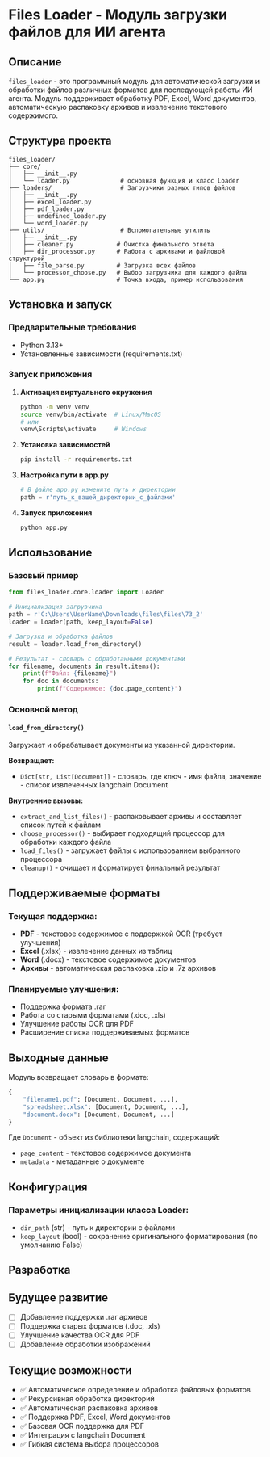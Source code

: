 # Files Loader - Модуль загрузки файлов для ИИ агента

## Описание

`files_loader` - это программный модуль для автоматической загрузки и обработки файлов различных форматов для последующей работы ИИ агента. Модуль поддерживает обработку PDF, Excel, Word документов, автоматическую распаковку архивов и извлечение текстового содержимого.

## Структура проекта

```
files_loader/
├── core/
│   ├── __init__.py
│   └── loader.py              # основная функция и класс Loader
├── loaders/                   # Загрузчики разных типов файлов
│   ├── __init__.py
│   ├── excel_loader.py
│   ├── pdf_loader.py
│   ├── undefined_loader.py
│   └── word_loader.py
├── utils/                     # Вспомогательные утилиты
│   ├── __init__.py
│   ├── cleaner.py            # Очистка финального ответа
│   ├── dir_processor.py      # Работа с архивами и файловой структурой
│   ├── file_parse.py         # Загрузка всех файлов
│   └── processor_choose.py   # Выбор загрузчика для каждого файла
└── app.py                    # Точка входа, пример использования
```

## Установка и запуск

### Предварительные требования
- Python 3.13+
- Установленные зависимости (requirements.txt)

### Запуск приложения

1. **Активация виртуального окружения**
   ```bash
   python -m venv venv
   source venv/bin/activate  # Linux/MacOS
   # или
   venv\Scripts\activate     # Windows
   ```

2. **Установка зависимостей**
   ```bash
   pip install -r requirements.txt
   ```

3. **Настройка пути в app.py**
   ```python
   # В файле app.py измените путь к директории
   path = r'путь_к_вашей_директории_с_файлами'
   ```

4. **Запуск приложения**
   ```bash
   python app.py
   ```

## Использование

### Базовый пример

```python
from files_loader.core.loader import Loader

# Инициализация загрузчика
path = r'C:\Users\UserName\Downloads\files\files\73_2'
loader = Loader(path, keep_layout=False)

# Загрузка и обработка файлов
result = loader.load_from_directory()

# Результат - словарь с обработанными документами
for filename, documents in result.items():
    print(f"Файл: {filename}")
    for doc in documents:
        print(f"Содержимое: {doc.page_content}")
```

### Основной метод

#### `load_from_directory()`

Загружает и обрабатывает документы из указанной директории.

**Возвращает:**
- `Dict[str, List[Document]]` - словарь, где ключ - имя файла, значение - список извлеченных langchain Document

**Внутренние вызовы:**
- `extract_and_list_files()` - распаковывает архивы и составляет список путей к файлам
- `choose_processor()` - выбирает подходящий процессор для обработки каждого файла
- `load_files()` - загружает файлы с использованием выбранного процессора
- `cleanup()` - очищает и форматирует финальный результат

## Поддерживаемые форматы

### Текущая поддержка:
- **PDF** - текстовое содержимое с поддержкой OCR (требует улучшения)
- **Excel** (.xlsx) - извлечение данных из таблиц
- **Word** (.docx) - текстовое содержимое документов
- **Архивы** - автоматическая распаковка .zip и .7z архивов

### Планируемые улучшения:
- Поддержка формата .rar
- Работа со старыми форматами (.doc, .xls)
- Улучшение работы OCR для PDF
- Расширение списка поддерживаемых форматов

## Выходные данные

Модуль возвращает словарь в формате:
```python
{
    "filename1.pdf": [Document, Document, ...],
    "spreadsheet.xlsx": [Document, Document, ...],
    "document.docx": [Document, Document, ...]
}
```

Где `Document` - объект из библиотеки langchain, содержащий:
- `page_content` - текстовое содержимое документа
- `metadata` - метаданные о документе

## Конфигурация

### Параметры инициализации класса Loader:

- `dir_path` (str) - путь к директории с файлами
- `keep_layout` (bool) - сохранение оригинального форматирования (по умолчанию False)

## Разработка

## Будущее развитие

- [ ] Добавление поддержки .rar архивов
- [ ] Поддержка старых форматов (.doc, .xls)
- [ ] Улучшение качества OCR для PDF
- [ ] Добавление обработки изображений

## Текущие возможности

- ✅ Автоматическое определение и обработка файловых форматов
- ✅ Рекурсивная обработка директорий
- ✅ Автоматическая распаковка архивов
- ✅ Поддержка PDF, Excel, Word документов
- ✅ Базовая OCR поддержка для PDF
- ✅ Интеграция с langchain Document
- ✅ Гибкая система выбора процессоров